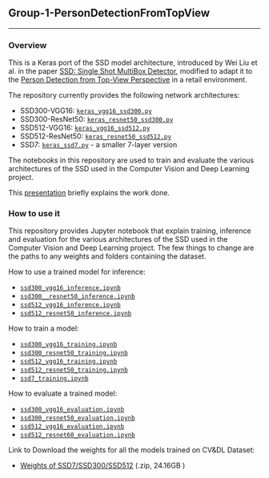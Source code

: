 ## Group-1-PersonDetectionFromTopView
---
### Overview

This is a Keras port of the SSD model architecture, introduced by Wei Liu et al. in the paper [SSD: Single Shot MultiBox Detector](https://arxiv.org/abs/1512.02325), modified to adapt it to the [Person Detection from Top-View Perspective](Paper.pdf) in a retail environment.

The repository currently provides the following network architectures:
* SSD300-VGG16: [`keras_vgg16_ssd300.py`](models/keras_ssd300.py)
* SSD300-ResNet50: [`keras_resnet50_ssd300.py`](models/keras_resnet50_ssd300.py)
* SSD512-VGG16: [`keras_vgg16_ssd512.py`](models/keras_ssd512.py)
* SSD512-ResNet50: [`keras_resnet50_ssd512.py`](models/keras_resnet50_ssd512.py)
* SSD7: [`keras_ssd7.py`](models/keras_ssd7.py) - a smaller 7-layer version

The notebooks in this repository are used to train and evaluate the various architectures of the SSD used in the Computer Vision and Deep Learning project.

This [presentation](Baldascino-Squarcella.pdf) briefly explains the work done.

### How to use it

This repository provides Jupyter notebook that explain training, inference and evaluation for the various architectures of the SSD used in the Computer Vision and Deep Learning project. The few things to change are the paths to any weights and folders containing the dataset.

How to use a trained model for inference:
* [`ssd300_vgg16_inference.ipynb`](ssd300_vgg16_inference.ipynb)
* [`ssd300__resnet50_inference.ipynb`](ssd300__resnet50_inference.ipynb)
* [`ssd512_vgg16_inference.ipynb`](ssd512_vgg16_inference.ipynb)
* [`ssd512_resnet50_inference.ipynb`](ssd512_resnet50_inference.ipynb)

How to train a model:
* [`ssd300_vgg16_training.ipynb`](ssd300_vgg16_training.ipynb)
* [`ssd300_resnet50_training.ipynb`](ssd300_resnet50_training.ipynb)
* [`ssd512_vgg16_training.ipynb`](ssd512_vgg16_training.ipynb)
* [`ssd512_resnet50_training.ipynb`](ssd512_resnet50_training.ipynb)
* [`ssd7_training.ipynb`](ssd7_vgg16_training.ipynb)

How to evaluate a trained model:
* [`ssd300_vgg16_evaluation.ipynb`](ssd300_vgg16_evaluation.ipynb)
* [`ssd300_resnet50_evaluation.ipynb`](ssd300_resnet50_evaluation.ipynb)
* [`ssd512_vgg16_evaluation.ipynb`](ssd512_vgg16_evaluation.ipynb)
* [`ssd512_resnet60_evaluation.ipynb`](ssd512_resnet60_evaluation.ipynb)

Link to Download the weights for all the models trained on CV&DL Dataset:

  * [Weights of SSD7/SSD300/SSD512](https://mega.nz/file/PMJG2Coa#HPIxOnqHbMUotlb-uJa8SuVWd-mpOd9p2jUtrBtUHbg) (.zip, 24.16GB )
